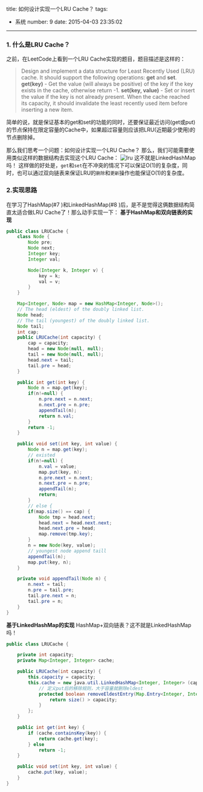 title: 如何设计实现一个LRU Cache？
tags:
  - 系统
number: 9
date: 2015-04-03 23:35:02
---

### 1. 什么是LRU Cache？

之前，在LeetCode上看到一个LRU Cache实现的题目，题目描述是这样的：

> Design and implement a data structure for Least Recently Used (LRU) cache. It should support the following operations: **get** and **set**.
> **get(key)** - Get the value (will always be positive) of the key if the key exists in the cache, otherwise return -1.
> **set(key, value)** - Set or insert the value if the key is not already present. When the cache reached its capacity, it should invalidate the least recently used item before inserting a new item.

简单的说，就是保证基本的get和set的功能的同时，还要保证最近访问(get或put)的节点保持在限定容量的Cache中，如果超过容量则应该把LRU(近期最少使用)的节点删除掉。

那么我们思考一个问题：如何设计实现一个LRU Cache？
那么，我们可能需要使用类似这样的数据结构去实现这个LRU Cache：
![lru](https://cloud.githubusercontent.com/assets/1736354/6984935/92033a96-da60-11e4-8754-66135bb0d233.png)
这不就是LinkedHashMap吗！
这样做的好处是，`get`和`set`在不冲突的情况下可以保证O(1)的复杂度，同时，也可以通过双向链表来保证LRU的`删除`和`更新`操作也能保证O(1)的复杂度。
### 2.实现思路

在学习了HashMap(#7 )和LinkedHashMap(#8 )后，是不是觉得这俩数据结构简直太适合做LRU Cache了！那么动手实现一下：
**基于HashMap和双向链表的实现**

``` java
public class LRUCache {
    class Node {
        Node pre;
        Node next;
        Integer key;
        Integer val;

        Node(Integer k, Integer v) {
            key = k;
            val = v;
        }
    }

    Map<Integer, Node> map = new HashMap<Integer, Node>();
    // The head (eldest) of the doubly linked list.
    Node head;
    // The tail (youngest) of the doubly linked list.
    Node tail;
    int cap;
    public LRUCache(int capacity) {
        cap = capacity;
        head = new Node(null, null);
        tail = new Node(null, null);
        head.next = tail;
        tail.pre = head;
    }

    public int get(int key) {
        Node n = map.get(key);
        if(n!=null) {
            n.pre.next = n.next;
            n.next.pre = n.pre;
            appendTail(n);
            return n.val;
        }
        return -1;
    }

    public void set(int key, int value) {
        Node n = map.get(key);
        // existed
        if(n!=null) {
            n.val = value;
            map.put(key, n);
            n.pre.next = n.next;
            n.next.pre = n.pre;
            appendTail(n);
            return;
        }
        // else {
        if(map.size() == cap) {
            Node tmp = head.next;
            head.next = head.next.next;
            head.next.pre = head;
            map.remove(tmp.key);
        }
        n = new Node(key, value);
        // youngest node append taill
        appendTail(n);
        map.put(key, n);
    }

    private void appendTail(Node n) {
        n.next = tail;
        n.pre = tail.pre;
        tail.pre.next = n;
        tail.pre = n;
    }
}
```

**基于LinkedHashMap的实现**
HashMap+双向链表？这不就是LinkedHashMap吗！

``` java
public class LRUCache {

    private int capacity;
    private Map<Integer, Integer> cache;

    public LRUCache(int capacity) {
        this.capacity = capacity;
        this.cache = new java.util.LinkedHashMap<Integer, Integer> (capacity, 0.75f, true) {
            // 定义put后的移除规则，大于容量就删除eldest
            protected boolean removeEldestEntry(Map.Entry<Integer, Integer> eldest) {
                return size() > capacity;
            }
        };
    }

    public int get(int key) {
        if (cache.containsKey(key)) {
            return cache.get(key);
        } else
            return -1;
    }

    public void set(int key, int value) {
        cache.put(key, value);
    }
}
```
